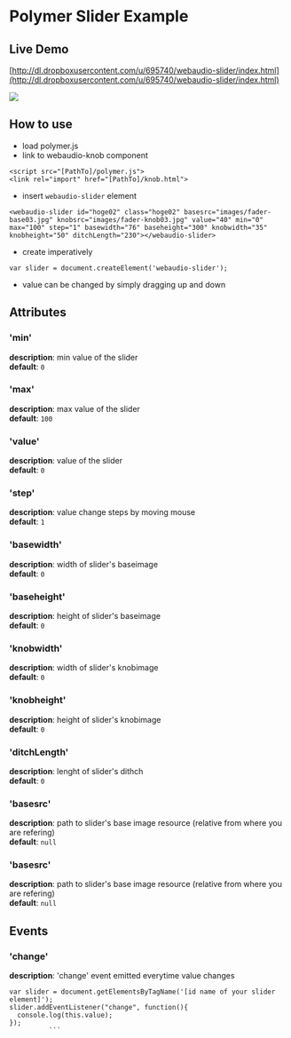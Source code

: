 # Polymer Slider Example

## Live Demo
[http://dl.dropboxusercontent.com/u/695740/webaudio-slider/index.html](http://dl.dropboxusercontent.com/u/695740/webaudio-slider/index.html)

![](https://raw.github.com/ryoyakawai/webaudio-slider/master/images/screenshot.jpg)

## How to use
- load polymer.js
- link to webaudio-knob component

```
<script src="[PathTo]/polymer.js">
<link rel="import" href="[PathTo]/knob.html">
```

- insert `webaudio-slider` element

```
<webaudio-slider id="hoge02" class="hoge02" basesrc="images/fader-base03.jpg" knobsrc="images/fader-knob03.jpg" value="40" min="0" max="100" step="1" basewidth="76" baseheight="300" knobwidth="35" knobheight="50" ditchLength="230"></webaudio-slider>
```

- create imperatively

```
var slider = document.createElement('webaudio-slider');
```

- value can be changed by simply dragging up and down

## Attributes
### 'min'
**description**: min value of the slider  
**default**: `0`

### 'max'
**description**: max value of the slider  
**default**: `100`

### 'value'
**description**: value of the slider  
**default**: `0`

### 'step'
**description**: value change steps by moving mouse  
**default**: `1`

### 'basewidth'
**description**: width of slider's baseimage  
**default**: `0`

### 'baseheight'
**description**: height of slider's baseimage  
**default**: `0`

### 'knobwidth'
**description**: width of slider's knobimage  
**default**: `0`

### 'knobheight'
**description**: height of slider's knobimage  
**default**: `0`

### 'ditchLength'
**description**: lenght of slider's dithch  
**default**: `0`

### 'basesrc'
**description**: path to slider's base image resource (relative from where you are refering)  
**default**: `null`

### 'basesrc'
**description**: path to slider's base image resource (relative from where you are refering)  
**default**: `null`

## Events
### 'change'
**description**: 'change' event emitted everytime value changes

```
var slider = document.getElementsByTagName('[id name of your slider element]');
slider.addEventListener("change", function(){
  console.log(this.value);
});
          ```

